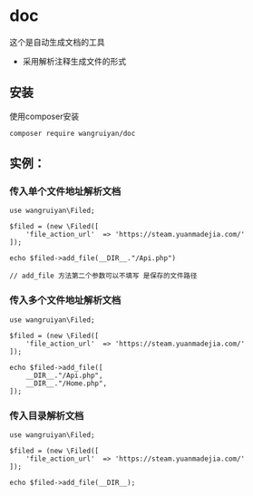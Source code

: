 # doc
这个是自动生成文档的工具
+ 采用解析注释生成文件的形式

## 安装
使用composer安装
~~~
composer require wangruiyan/doc
~~~


## 实例：
### 传入单个文件地址解析文档
~~~
use wangruiyan\Filed;

$filed = (new \Filed([
    'file_action_url'  => 'https://steam.yuanmadejia.com/'
]);

echo $filed->add_file(__DIR__."/Api.php")

// add_file 方法第二个参数可以不填写 是保存的文件路径
~~~

### 传入多个文件地址解析文档
~~~
use wangruiyan\Filed;

$filed = (new \Filed([
    'file_action_url'  => 'https://steam.yuanmadejia.com/'
]);

echo $filed->add_file([
    __DIR__."/Api.php",
    __DIR__."/Home.php",
]);
~~~

### 传入目录解析文档
~~~
use wangruiyan\Filed;

$filed = (new \Filed([
    'file_action_url'  => 'https://steam.yuanmadejia.com/'
]);

echo $filed->add_file(__DIR__);
~~~
